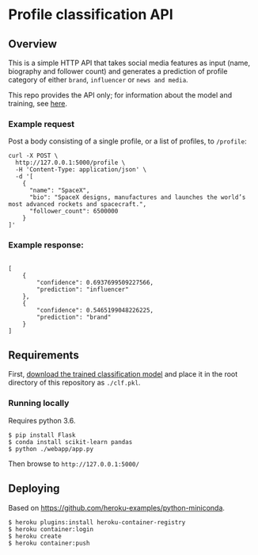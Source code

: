 # Profile classification API

## Overview

This is a simple HTTP API that takes social media features as input (name, biography and follower count) and generates a prediction of profile category of either `brand`, `influencer` or `news and media`.

This repo provides the API only; for information about the model and training, see [here](https://github.com/Waldo000000/profile_type_training).

### Example request

Post a body consisting of a single profile, or a list of profiles, to `/profile`:

```
curl -X POST \
  http://127.0.0.1:5000/profile \
  -H 'Content-Type: application/json' \
  -d '[
    {
      "name": "SpaceX",
      "bio": "SpaceX designs, manufactures and launches the world’s most advanced rockets and spacecraft.",
      "follower_count": 6500000
    }
]'
```

### Example response:
```

[
    {
        "confidence": 0.6937699509227566,
        "prediction": "influencer"
    },
    {
        "confidence": 0.5465199048226225,
        "prediction": "brand"
    }
]
```

## Requirements

First, [download the trained classification model](https://drive.google.com/file/d/1EWrjN9o3F53An2jmP62Xctt1Zdl5vnYu/view) and place it in the root directory of this repository as `./clf.pkl`.

### Running locally

Requires python 3.6.

```
$ pip install Flask
$ conda install scikit-learn pandas
$ python ./webapp/app.py
```

Then browse to `http://127.0.0.1:5000/`

## Deploying

Based on https://github.com/heroku-examples/python-miniconda.

```
$ heroku plugins:install heroku-container-registry
$ heroku container:login
$ heroku create
$ heroku container:push 
```
